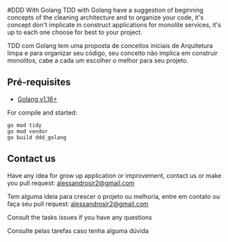 #DDD With Golang
TDD with Golang have a suggestion of beginning concepts of the cleaning architecture and to organize your code, it's concept don't implicate in construct applications for monolite services, it's up to each one choose for best to your project.

TDD com Golang tem uma proposta de conceitos iniciais de Arquitetura limpa e para organizar seu código, seu conceito não implica em construir monolitos, cabe a cada um escolher o melhor para seu projeto.

## Pré-requisites
- [Golang v1.16+](https://golang.org/)

For compile and started:

```
go mod tidy
go mod vendor
go build ddd_golang
```

## Contact us
Have any idea for grow up application or improvement, contact us or make you pull request:
alessandrosjr2@gmail.com

Tem alguma ideia para crescer o projeto ou melhoria, entre em contato ou faça seu pull request:
alessandrosjr2@gmail.com

Consult the tasks issues if you have any questions

Consulte pelas tarefas caso tenha alguma dúvida